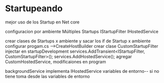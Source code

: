 # Startupeando
mejor uso de los Startup en Net core

configuracion por ambiente 
Múltiples Startups
IStartupFilter 
IHostedService

crear clases de Startups x ambiente y sacar los if de Startup x ambiente
configurar progam.cs -->CreateHostBuilder
crear clase 
    CustomStartupFilter
injectar en startupDevelopment 
    services.AddTransient<IStartupFilter, CustomStartupFilter>();
    services.AddHostedService<CustomHostedService>();
agregar CustomHostedService,
modificaiones en program


backgroundService implementa IHostedService
variables de entorno-- si no tiene toma desde las variables de entorno
